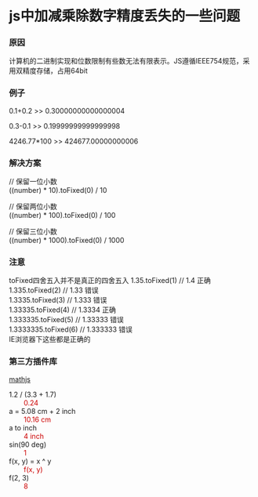 # js中加减乘除数字精度丢失的一些问题

### 原因
计算机的二进制实现和位数限制有些数无法有限表示。JS遵循IEEE754规范，采用双精度存储，占用64bit

### 例子
0.1+0.2  >> 0.30000000000000004

0.3-0.1  >> 0.19999999999999998

4246.77*100 >> 424677.00000000006

### 解决方案
// 保留一位小数	<br />
((number) * 10).toFixed(0) / 10

// 保留两位小数	<br />
((number) * 100).toFixed(0) / 100

// 保留三位小数	<br />
((number) * 1000).toFixed(0) / 1000


### 注意
toFixed四舍五入并不是真正的四舍五入
1.35.toFixed(1) // 1.4 正确	<br />
1.335.toFixed(2) // 1.33  错误 <br />
1.3335.toFixed(3) // 1.333 错误	<br />
1.33335.toFixed(4) // 1.3334 正确 <br />
1.333335.toFixed(5)  // 1.33333 错误	<br />
1.3333335.toFixed(6) // 1.333333 错误 <br />
IE浏览器下这些都是正确的


### 第三方插件库
[mathjs](https://github.com/josdejong/mathjs)

1.2 / (3.3 + 1.7) <br />
	<span style="color:#c00; margin-left:30px">0.24</span> <br />
a = 5.08 cm + 2 inch <br />
	<span style="color:#c00; margin-left:30px">10.16 cm</span> <br />
a to inch <br />
	<span style="color:#c00; margin-left:30px">4 inch </span> <br />
sin(90 deg) <br />
	<span style="color:#c00; margin-left:30px">1 </span> <br />
f(x, y) = x ^ y <br />
	<span style="color:#c00; margin-left:30px">f(x, y) </span> <br />
f(2, 3) <br />
	<span style="color:#c00; margin-left:30px">8 <br /></span>
